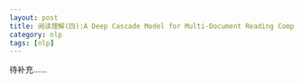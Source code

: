 ```yaml
---
layout: post
title: 阅读理解(四):A Deep Cascade Model for Multi-Document Reading Comprehension
category: nlp
tags: [nlp]
---
```

待补充......